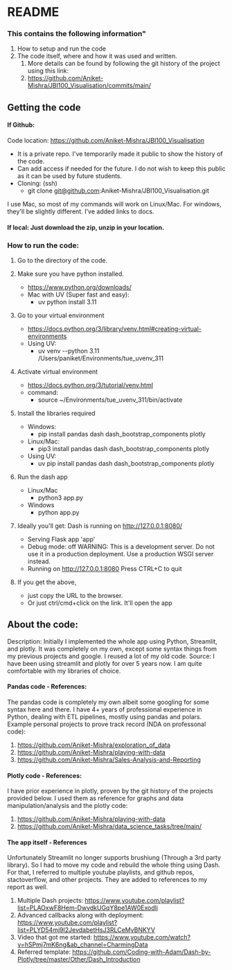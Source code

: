 # README

### This contains the following information"
1. How to setup and run the code
2. The code itself, where and how it was used and written.
   1. More details can be found by following the git history of the project using this link:
   2. https://github.com/Aniket-Mishra/JBI100_Visualisation/commits/main/

## Getting the code
#### If Github:
Code location:
https://github.com/Aniket-Mishra/JBI100_Visualisation

- It is a private repo. I've temporarily made it public to show the history of the code.
- Can add access if needed for the future. I do not wish to keep this public as it can be used by future students.
- Cloning: (ssh)
	- git clone git@github.com:Aniket-Mishra/JBI100_Visualisation.git

I use Mac, so most of my commands will work on Linux/Mac.
For windows, they'll be slightly different. I've added links to docs.

#### If local: Just download the zip, unzip in your location.

### How to run the code:

1. Go to the directory of the code.
2. Make sure you have python installed.
	- https://www.python.org/downloads/
	- Mac with UV (Super fast and easy):
		- uv python install 3.11
3. Go to your virtual environment
	- https://docs.python.org/3/library/venv.html#creating-virtual-environments
	- Using UV:
		- uv venv --python 3.11 /Users/paniket/Environments/tue_uvenv_311
4. Activate virtual environment
	- https://docs.python.org/3/tutorial/venv.html
	- command:
		- source ~/Environments/tue_uvenv_311/bin/activate
5. Install the libraries required
	- Windows:
		- pip install pandas dash dash_bootstrap_components plotly
	- Linux/Mac:
		- pip3 install pandas dash dash_bootstrap_components plotly
	- Using UV:
		- uv pip install pandas dash dash_bootstrap_components plotly
6. Run the dash app
	- Linux/Mac
		- python3 app.py
	- Windows
		- python app.py
7. Ideally you'll get:
	Dash is running on http://127.0.0.1:8080/

	 * Serving Flask app 'app'
	 * Debug mode: off
	WARNING: This is a development server. Do not use it in a production deployment. Use a production WSGI server instead.
	 * Running on http://127.0.0.1:8080
	Press CTRL+C to quit
8. If you get the above, 
	- just copy the URL to the browser.
	- Or just ctrl/cmd+click on the link.
	It'll open the app

## About the code:

Description: Initially I implemented the whole app using Python, Streamlit, and plotly. It was completely on my own, except some syntax things from my previous projects and google. I reused a lot of my old code.
Source: I have been using streamlit and plotly for over 5 years now. I am quite comfortable with my libraries of choice.

#### Pandas code - References:
The pandas code is completely my own albeit some googling for some syntax here and there. I have 4+ years of professional experience in Python, dealing with ETL pipelines, mostly using pandas and polars.
Example personal projects to prove track record (NDA on professonal code):
1. https://github.com/Aniket-Mishra/exploration_of_data
2. https://github.com/Aniket-Mishra/playing-with-data
3. https://github.com/Aniket-Mishra/Sales-Analysis-and-Reporting

#### Plotly code - References:
I have prior experience in plotly, proven by the git history of the projects provided below. I used them as reference for graphs and data manipulation/analysis and the plotly code:
1. https://github.com/Aniket-Mishra/playing-with-data
2. https://github.com/Aniket-Mishra/data_science_tasks/tree/main/

#### The app itself - References
Unfortunately Streamlit no longer supports brushiung (Through a 3rd party library). So I had to move my code and rebuild the whole thing using Dash. For that, I referred to multiple youtube playlists, and github repos, stactoverflow, and other projects. They are added to references to my report as well.
1. Multiple Dash projects: https://www.youtube.com/playlist?list=PLAOxwF8Hem-DwvdkUGqY8pe1AW0Exodli
2. Advanced callbacks along with deployment: https://www.youtube.com/playlist?list=PLYD54mj9I2JevdabetHsJ3RLCeMyBNKYV
3. Video that got me started: https://www.youtube.com/watch?v=hSPmj7mK6ng&ab_channel=CharmingData
4. Referred template: https://github.com/Coding-with-Adam/Dash-by-Plotly/tree/master/Other/Dash_Introduction

